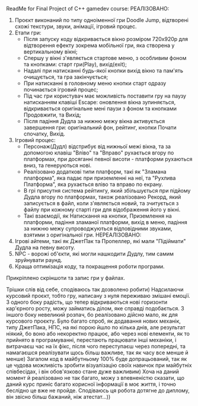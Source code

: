 ReadMe for Final Project of C++ gamedev course:
РЕАЛІЗОВАНО:
1. Проєкт виконаний по типу одноіменної гри Doodle Jump, відтворені схожі текстури, звуки, анімації, ігровий процес.
2. Етапи гри:
   - Після запуску коду відкривається вікно розміром 720х920p для відтворення ефекту зокрема мобільної гри, яка створена у вертикальному вікні;
   - Спершу у вікні з'являється стартове меню, з особливим фоном та кнопками: старт гри(Play), вихід(exit);
   - Надалі при натисканні будь-якої кнопки вихід вікно та пам'ять очищується, та гра закінчується;
   - При натисканні в головному меню кнопки старт одразу починається ігровий процес;
   - Під час гри користувач має можливість поставити гру на паузу натисканням клавіші Escape: оновлення вікна зупиняється, відкривається оригінальне мені паузи з фоном та кнопками Продовжити, та Вихід;
   - Після падіння Дудла за нижню межу вікна активується завершення гри: оригінальний фон, рейтинг, кнопки Почати спочатку, Вихід.
3. Ігровий процес:
   - Персонаж(Дудл) відстрибує від нижньої межі вікна, та за допомогою клавіш "Вліво" та "Вправо" рухається вгору по платформах, при досяганні певної висоти - платформи рухаються вниз, та генеруються нові.
   - Реалізовано додаткові типи платформ, такі як "Зламана платформа", яка падає при приземленні на неї, та "Рухлива Платформа", яка рухається вліво та вправо по екрану.
   - В грі присутня система рейтингу, який збільшується при підйому Дудла вгору по платформах, також реалізовано Рекорд, який записується в файл, коли з'являється новий, та зчитується з файлу при кожному старті гри для відображення його у вікні.
   - Такі взаємодії, як Натискання на кнопки, Приземлення на платформи, падіння зламаної платформи, вихід в меню, падіння за нижню межу супроводжуються відповідними звуками, взятими з оригінальної гри.
НЕРЕАЛІЗОВАНО:
1. Ігрові айтеми, такі як ДжетПак та Пропеллер, які мали "Підіймати" Дудла на певну висоту.
2. NPC - ворожі об'єкти, які могли нашкодити Дудлу, тим самим зруйнувати раунд.
3. Краща оптимізація коду, та покращення роботи програми.

Прикріплено скріншоти та запис гри у файлах.

Трішки слів від себе, сподіваюсь так дозволено робити)
Надсилаючи курсовий проєкт, тобто гру, написану з нуля переживаю змішані емоції.
З одного боку радість, що тепер відкриваються нові горизонти кар'єрного росту, можу займатись ділом, яке справді подобається.
З іншого боку невеликий розпач, бо реалізовано дійсно мало, як для курсового проєкту. Було багато спроб, як додавання нових механік, типу ДжетПака, НПС, на які порою йшло по кілька днів, але результат ніякий,
бо воно або некоректно працює, або через нові елементи, як то прийнято в програмуванні, перестають працювати інші механіки, і витрачаєш час на їх фікс, після чого переступаєш через попередні, та намагаєшся реалізувати щось більш важливе,
так як часу все менше й менше)
Загалом код в майбутньому 100% буде допрацьований, так як це чудова можливість зробити візуалізацію своїх навичок при майбутніх співбесідах, і він обов'язково стане дуже важливим)
Хоча на даний момент й реалізовано не так багато, можу з впевненістю сказати, що даний курс приніс багато корисної інформації в моє життя, і точно беслідно це вже не пройде. Сподіваюсь ця робота дотягне до диплому, він звісно більш бажаний, ніж атестат...))
